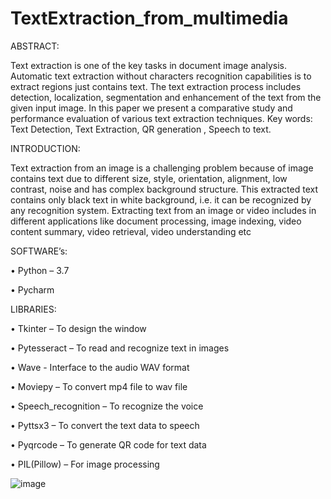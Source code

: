 # TextExtraction_from_multimedia
ABSTRACT:

Text extraction is one of the key tasks in document image analysis. Automatic text extraction without characters recognition capabilities is to extract regions just contains text. The text extraction process includes detection, localization, segmentation and enhancement of the text from the given input image. In this paper we present a comparative study and performance evaluation of various text extraction techniques. 
Key words: Text Detection, Text Extraction, QR generation , Speech to text. 

INTRODUCTION:

Text extraction from an image is a challenging problem because of image contains text due to different size, style, orientation, alignment, low contrast, noise and has complex background structure. This extracted text contains only black text in white background, i.e. it can be recognized by any recognition system. Extracting text from an image or video includes in different applications like document processing, image indexing, video content summary, video retrieval, video understanding etc

SOFTWARE’s: 

•	Python – 3.7

•	Pycharm

LIBRARIES:

•	Tkinter – To design the window

•	Pytesseract – To read and recognize text in images

•	Wave - Interface to the audio WAV format

•	Moviepy – To convert mp4 file to wav file

•	Speech_recognition – To recognize the voice

•	Pyttsx3 – To convert the text data to speech

•	Pyqrcode – To generate QR code for text data

•	PIL(Pillow) – For image processing

![image](https://user-images.githubusercontent.com/72749991/210068160-a7c48039-1a4d-41a9-9038-da8647ab8ee0.png)
